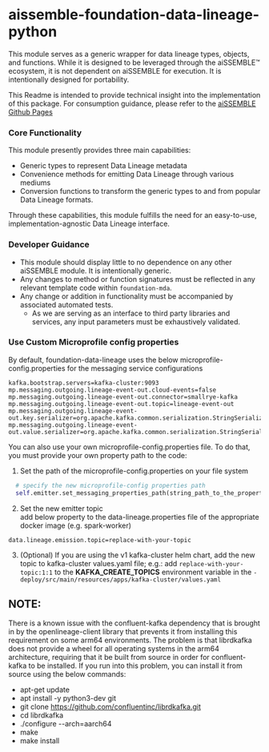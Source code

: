 # aissemble-foundation-data-lineage-python
This module serves as a generic wrapper for data lineage 
types, objects, and functions.  While it is designed to be 
leveraged through the aiSSEMBLE&trade; ecosystem, it is not dependent
on aiSSEMBLE for execution.  It is intentionally designed for 
portability.

This Readme is intended to provide technical insight into the
implementation of this package.  For consumption guidance,
please refer to the [aiSSEMBLE Github Pages](https://boozallen.github.io/aissemble/current/data-lineage.html)

### Core Functionality

This module presently provides three main capabilities:

* Generic types to represent Data Lineage metadata
* Convenience methods for emitting Data Lineage through various mediums
* Conversion functions to transform the generic types to and from popular Data Lineage formats.

Through these capabilities, this module fulfills the need for an easy-to-use, implementation-agnostic 
Data Lineage interface.

### Developer Guidance

* This module should display little to no dependence on any other aiSSEMBLE module.  It is intentionally generic.
* Any changes to method or function signatures must be reflected in any relevant template code within `foundation-mda`.
* Any change or addition in functionality must be accompanied by associated automated tests.
  * As we are serving as an interface to third party libraries and services, any input parameters must be exhaustively validated.

### Use Custom Microprofile config properties
By default, foundation-data-lineage uses the below microprofile-config.properties for the messaging service configurations
```properties
kafka.bootstrap.servers=kafka-cluster:9093
mp.messaging.outgoing.lineage-event-out.cloud-events=false
mp.messaging.outgoing.lineage-event-out.connector=smallrye-kafka
mp.messaging.outgoing.lineage-event-out.topic=lineage-event-out
mp.messaging.outgoing.lineage-event-out.key.serializer=org.apache.kafka.common.serialization.StringSerializer
mp.messaging.outgoing.lineage-event-out.value.serializer=org.apache.kafka.common.serialization.StringSerializer
```

You can also use your own microprofile-config.properties file. To do that, you must provide your own property path to the code:

1. Set the path of the microprofile-config.properties on your file system
```python
  # specify the new microprofile-config properties path
  self.emitter.set_messaging_properties_path(string_path_to_the_property_file)

```
2. Set the new emitter topic  
   add below property to the data-lineage.properties file of the appropriate docker image (e.g. spark-worker)
```text
data.lineage.emission.topic=replace-with-your-topic
```

3. (Optional) If you are using the v1 kafka-cluster helm chart, add the new topic to kafka-cluster values.yaml file; e.g.: add `replace-with-your-topic:1:1` to the **KAFKA_CREATE_TOPICS** environment variable in the `-deploy/src/main/resources/apps/kafka-cluster/values.yaml`

## NOTE:
There is a known issue with the confluent-kafka dependency that is brought in by the openlineage-client library that prevents it from installing this requirement on some arm64 environments. The problem is that librdkafka does not provide a wheel for all operating systems in the arm64 architecture, requiring that it be built from source in order for confluent-kafka to be installed. If you run into this problem, you can install it from source using the below commands:

* apt-get update
* apt install -y python3-dev git
* git clone https://github.com/confluentinc/librdkafka.git
* cd librdkafka
* ./configure --arch=aarch64
* make
* make install
